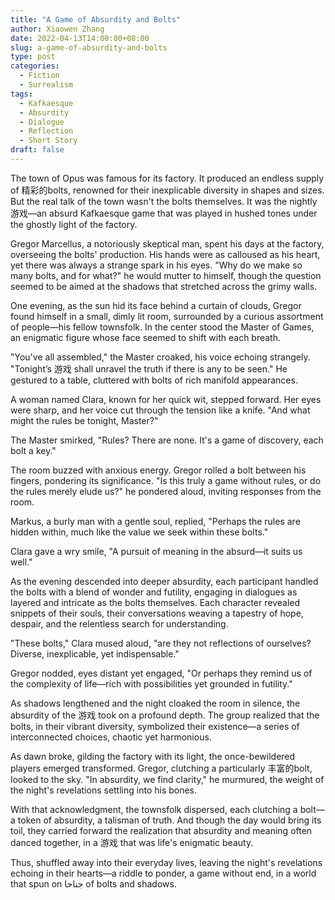 ```yaml
---
title: "A Game of Absurdity and Bolts"
author: Xiaowen Zhang
date: 2022-04-13T14:00:00+08:00
slug: a-game-of-absurdity-and-bolts
type: post
categories:
  - Fiction
  - Surrealism
tags:
  - Kafkaesque
  - Absurdity
  - Dialogue
  - Reflection
  - Short Story
draft: false
---
```


The town of Opus was famous for its factory. It produced an endless supply of 精彩的bolts, renowned for their inexplicable diversity in shapes and sizes. But the real talk of the town wasn't the bolts themselves. It was the nightly 游戏—an absurd Kafkaesque game that was played in hushed tones under the ghostly light of the factory.

Gregor Marcellus, a notoriously skeptical man, spent his days at the factory, overseeing the bolts' production. His hands were as calloused as his heart, yet there was always a strange spark in his eyes. "Why do we make so many bolts, and for what?" he would mutter to himself, though the question seemed to be aimed at the shadows that stretched across the grimy walls.

One evening, as the sun hid its face behind a curtain of clouds, Gregor found himself in a small, dimly lit room, surrounded by a curious assortment of people—his fellow townsfolk. In the center stood the Master of Games, an enigmatic figure whose face seemed to shift with each breath.

"You've all assembled," the Master croaked, his voice echoing strangely. "Tonight’s 游戏 shall unravel the truth if there is any to be seen." He gestured to a table, cluttered with bolts of rich manifold appearances.

A woman named Clara, known for her quick wit, stepped forward. Her eyes were sharp, and her voice cut through the tension like a knife. "And what might the rules be tonight, Master?"

The Master smirked, "Rules? There are none. It's a game of discovery, each bolt a key."

The room buzzed with anxious energy. Gregor rolled a bolt between his fingers, pondering its significance. "Is this truly a game without rules, or do the rules merely elude us?" he pondered aloud, inviting responses from the room.

Markus, a burly man with a gentle soul, replied, "Perhaps the rules are hidden within, much like the value we seek within these bolts."

Clara gave a wry smile, "A pursuit of meaning in the absurd—it suits us well."

As the evening descended into deeper absurdity, each participant handled the bolts with a blend of wonder and futility, engaging in dialogues as layered and intricate as the bolts themselves. Each character revealed snippets of their souls, their conversations weaving a tapestry of hope, despair, and the relentless search for understanding.

"These bolts," Clara mused aloud, "are they not reflections of ourselves? Diverse, inexplicable, yet indispensable."

Gregor nodded, eyes distant yet engaged, "Or perhaps they remind us of the complexity of life—rich with possibilities yet grounded in futility."

As shadows lengthened and the night cloaked the room in silence, the absurdity of the 游戏 took on a profound depth. The group realized that the bolts, in their vibrant diversity, symbolized their existence—a series of interconnected choices, chaotic yet harmonious.

As dawn broke, gilding the factory with its light, the once-bewildered players emerged transformed. Gregor, clutching a particularly 丰富的bolt, looked to the sky. "In absurdity, we find clarity," he murmured, the weight of the night's revelations settling into his bones.

With that acknowledgment, the townsfolk dispersed, each clutching a bolt—a token of absurdity, a talisman of truth. And though the day would bring its toil, they carried forward the realization that absurdity and meaning often danced together, in a 游戏 that was life's enigmatic beauty.

Thus, shuffled away into their everyday lives, leaving the night's revelations echoing in their hearts—a riddle to ponder, a game without end, in a world that spun on جناحا of bolts and shadows.